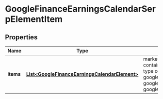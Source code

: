 

# GoogleFinanceEarningsCalendarSerpElementItem


## Properties

| Name | Type | Description | Notes |
|------------ | ------------- | ------------- | -------------|
|**items** | [**List&lt;GoogleFinanceEarningsCalendarElement&gt;**](GoogleFinanceEarningsCalendarElement.md) | market indexes data array of items containing market indexes data; possible type of items: google_finance_asset_pair_element, google_finance_market_instrument_element, google_finance_market_index_element |  [optional] |



